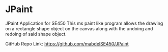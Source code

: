 # JPaint
JPaint Application for SE450
This ms paint like program allows the drawing on a rectangle shape object on the canvas along with the undoing and redoing of said shape object.

GitHub Repo Link:
https://github.com/mabdelSE450/JPaint